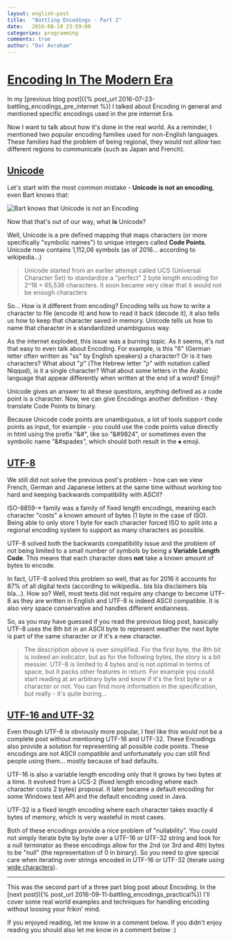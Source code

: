 ```yaml
---
layout: english-post
title:  "Battling Encodings - Part 2"
date:   2016-08-19 23:59:00
categories: programming
comments: true
author: "Dor Avraham"
---
```


<a name="Title">[Encoding In The Modern Era](#Title)
===================================

In my [previous blog post]({% post_url 2016-07-23-battling_encodings_pre_internet %}) I talked about Encoding in general and mentioned specific encodings used in the pre internet Era.

Now I want to talk about how it's done in the real world. As a reminder, I mentioned two popular encoding families used for non-English languages. These families had the problem of being regional, they would not allow two different regions to communicate (such as Japan and French).

<a name="Unicode">[Unicode](#Unicode)
-------------

Let's start with the most common mistake - **Unicode is not an encoding**, even Bart knows that:

![Bart knows that Unicode is not an Encoding]({{site-url}}/assets/bart_writes_unicode_not_encoding.jpg)

Now that that's out of our way, what **is** Unicode?

Well, Unicode is a pre defined mapping that maps characters (or more specifically "symbolic names") to unique integers called **Code Points**.  Unicode now contains 1,112,06 symbols (as of 2016... according to wikipedia...)

> Unicode started from an earlier attempt called UCS (Universal Character Set) to standardize a "perfect" 2 byte length encoding for 2^16 = 65,536 characters. It soon became very clear that it would not be enough characters

So... How is it different from encoding? Encoding tells us how to write a character to file (encode it) and how to read it back (decode it), it also tells us how to keep that character saved in memory. Unicode tells us how to name that character in a standardized unambiguous way.

As the internet exploded, this issue was a burning topic. As it seems, it's not that easy to even talk about Encoding. For example, is this "ß" (German letter often written as "ss" by English speakers) a character? Or is it two characters? What about "קֻ" (The Hebrew letter "ק" with notation called Niqqud), is it a single character? What about some letters in the Arabic language that appear differently when written at the end of a word? Emoji?

Unicode gives an answer to all these questions, anything defined as a code point is a character. Now, we can give Encodings another definition - they translate Code Points to binary.

Because Unicode code points are unambiguous, a lot of tools support code points as input, for example - you could use the code points value directly in html using the prefix "&#",  like so "&#9824", or sometimes even the symbolic name "&#spades", which should both result in the :spades: emoji.

<a name="UTF-8">[UTF-8](#UTF-8)
-------------

We still did not solve the previous post's problem - how can we view French, German and Japanese letters at the same time without working too hard and keeping backwards compatibility with ASCII?

ISO-8859-* family was a family of fixed length encodings, meaning each character "costs" a known amount of bytes (1 byte in the case of ISO).  Being able to only store 1 byte for each character forced ISO to split into a regional encoding system to support as many characters as possible.

UTF-8 solved both the backwards compatibility issue and the problem of not being limited to a small number of symbols by being a **Variable Length Code**. This means that each character does **not** take a known amount of bytes to encode.

In fact, UTF-8 solved this problem so well, that as for 2016 it accounts for 87% of all digital texts (according to wikipedia.. bla bla disclaimers bla bla...). How so? Well, most texts did not require any change to become UTF-8 as they are written in English and UTF-8 is indeed ASCII compatible. It is also very space conservative and handles different endianness.

So, as you may have guessed if you read the previous blog post, basically UTF-8 uses the 8th bit in an ASCII byte to represent weather the next byte is part of the same character or if it's a new character.

> The description above is over simplified. For the first byte, the 8th bit is indeed an indicator, but as for the following bytes, the story is a bit messier. UTF-8 is limited to 4 bytes and is not optimal in terms of space, but it packs other features in return. For example you could start reading at an arbitrary byte and know if it's the first byte or a character or not. You can find more information in the specification, but really - it's quite boring...

<a name="UTF-16_UTF-32">[UTF-16 and UTF-32](#UTF-16_UTF-32)
-------------

Even though UTF-8 is obviously more popular, I feel like this would not be a complete post without mentioning UTF-16 and UTF-32. These Encodings also provide a solution for representing all possible code points. These encodings are not ASCII compatible and unfortunately you can still find people using them... mostly because of bad defaults.

UTF-16 is also a variable length encoding only that it grows by two bytes at a time. It evolved from a UCS-2 (fixed length encoding where each character costs 2 bytes) proposal. It later became a default encoding for some Windows text API and the default encoding used in Java.

UTF-32 is a fixed length encoding where each character takes exactly 4 bytes of memory, which is very wasteful in most cases.

Both of these encodings provide a nice problem of "nullability". You could not simply iterate byte by byte over a UTF-16 or UTF-32 string and look for a null terminator as these encodings allow for the 2nd (or 3rd and 4th) bytes to be "null" (the representation of 0 in binary). So you need to give special care when iterating over strings encoded in UTF-16 or UTF-32 (iterate using [wide characters](https://en.wikipedia.org/wiki/Wide_character)).

----

This was the second part of a three part blog post about Encoding. In the [next post]({% post_url 2016-09-11-battling_encodings_practical%}) I'll cover some real world examples and techniques for handling encoding without loosing your frikin' mind.

If you enjoyed reading, let me know in a comment below. If you didn't enjoy reading you should also let me know in a comment below :)
